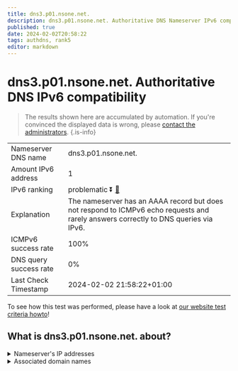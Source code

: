 ```yaml
---
title: dns3.p01.nsone.net.
description: dns3.p01.nsone.net. Authoritative DNS Nameserver IPv6 compatibility
published: true
date: 2024-02-02T20:58:22
tags: authdns, rank5
editor: markdown
---
```


# dns3.p01.nsone.net. Authoritative DNS IPv6 compatibility

> The results shown here are accumulated by automation. If you're convinced the displayed data is wrong, please [contact the administrators](/howto/chat). 
{.is-info}




|   |   |
| - | - |
| Nameserver DNS name | dns3.p01.nsone.net.
| Amount IPv6 address | 1
| IPv6 ranking | problematic :arrow_double_down: [🔗](/howto/ranking) |
| Explanation | The nameserver has an AAAA record but does not respond to ICMPv6 echo requests and rarely answers correctly to DNS queries via IPv6. |
| ICMPv6 success rate | 100%|
| DNS query success rate | 0% |
| Last Check Timestamp | 2024-02-02 21:58:22+01:00 |

To see how this test was performed, please have a look at [our website test criteria howto](/howto/testcriteria/authdns)!


## What is dns3.p01.nsone.net. about?




<details>
<summary>Nameserver's IP addresses</summary>

2620:4d:4000:6259:7:1:0:3

</details>



<details>
<summary>Associated domain names</summary>

www.bundesregierung.de

www.intuit.com

</details>
